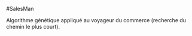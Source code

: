 #SalesMan

Algorithme génétique appliqué au voyageur du commerce (recherche du chemin le plus court).
